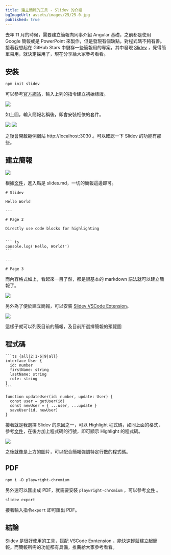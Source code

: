 ```yaml
---
title: 建立簡報的工具 - Slidev 的介紹
bgImageUrl: assets/images/25/25-0.jpg
published: true
---
```


去年 11 月的時候，需要建立簡報向同事介紹 Angular 基礎，之前都是使用 Google 簡報或是 PowerPoint 來製作，但是發現有個缺點，對程式碼不夠有善。接著我想起在 GitHub Stars 中儲存一些簡報用的專案，其中發現 [Slidev](https://sli.dev) ，覺得簡單易用，就決定採用了，現在分享給大家參考看看。

## 安裝

```
npm init slidev
```

可以參考[官方網站](https://sli.dev/guide/)，輸入上列的指令建立初始樣版。

<img class="img-responsive" loading="lazy" src="assets/images/26/26-01.png">

如上圖，輸入簡報名稱後，即會安裝相依的套件。

<img class="img-responsive" loading="lazy" src="assets/images/26/26-02.png">
<img class="img-responsive" loading="lazy" src="assets/images/26/26-03.png">

之後會開啟範例網站 http://localhost:3030 。可以確認一下 Slidev 的功能有那些。

## 建立簡報

<img class="img-responsive" loading="lazy" src="assets/images/26/26-04.png">

根據[文件](https://sli.dev/guide/#markdown-syntax)，進入點是 slides.md，一切的簡報這邊即可。

````
# Slidev

Hello World

---

# Page 2

Directly use code blocks for highlighting


``` ts
console.log('Hello, World!')
```

---

# Page 3
````

而內容格式如上，看起來一目了然，都是很基本的 markdown 語法就可以建立簡報了。

<img class="img-responsive" loading="lazy" src="assets/images/26/26-05.png">

另外為了便於建立簡報，可以安裝 [Slidev VSCode Extension](https://marketplace.visualstudio.com/items?itemName=antfu.slidev)。

<img class="img-responsive" loading="lazy" src="assets/images/26/26-06.png">

這樣子就可以列表目前的簡報，及目前所選擇簡報的預覽圖

## 程式碼

````
```ts {all|2|1-6|9|all}
interface User {
  id: number
  firstName: string
  lastName: string
  role: string
}
```

function updateUser(id: number, update: User) {
  const user = getUser(id)
  const newUser = { ...user, ...update }
  saveUser(id, newUser)
}

````

接著就是我選擇 Slidev 的原因之一，可以 Highlight 程式碼，如同上面的格式，參考[文件](https://sli.dev/guide/syntax.html#line-highlighting)，在後方加上程式碼的行號，即可顯示 Highlight 的程式碼。

<img class="img-responsive" loading="lazy" src="assets/images/26/26-07.gif">

之後就像是上方的圖片，可以配合簡報強調特定行數的程式碼。

## PDF

```
npm i -D playwright-chromium
```

另外還可以匯出成 PDF，就需要安裝 `playwright-chromium` ，可以參考[文件](https://sli.dev/guide/exporting.html#pdf) 。

```
slidev export
```

接著輸入指令`export` 即可匯出 PDF。

## 結論

Slidev 是很好使用的工具，搭配 VSCode Exntension ，能快速輕鬆建立起簡報。而簡報所需的功能都有具備，推薦給大家參考看看。
